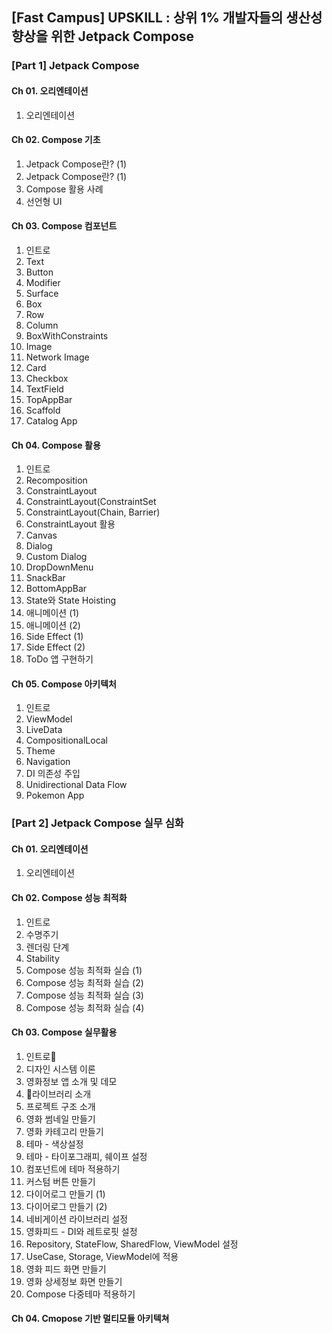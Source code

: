 ## [Fast Campus] UPSKILL : 상위 1% 개발자들의 생산성 향상을 위한 Jetpack Compose

### [Part 1] Jetpack Compose 
#### Ch 01. 오리엔테이션
01. 오리엔테이션
     
#### Ch 02. Compose 기초
01. Jetpack Compose란? (1)
02. Jetpack Compose란? (1)
03. Compose 활용 사례
04. 선언형 UI

#### Ch 03. Compose 컴포넌트
01. 인트로
02. Text
03. Button
04. Modifier
05. Surface
06. Box
07. Row
08. Column
09. BoxWithConstraints
11. Image
12. Network Image
13. Card
14. Checkbox
15. TextField
16. TopAppBar
17. Scaffold
18. Catalog App

#### Ch 04. Compose 활용
01. 인트로
02. Recomposition
03. ConstraintLayout
04. ConstraintLayout(ConstraintSet
05. ConstraintLayout(Chain, Barrier)
06. ConstraintLayout 활용
07. Canvas
08. Dialog
09. Custom Dialog
10. DropDownMenu
11. SnackBar
12. BottomAppBar
13. State와 State Hoisting
14. 애니메이션 (1)
15. 애니메이션 (2)
16. Side Effect (1)
17. Side Effect (2)
18. ToDo 앱 구현하기

#### Ch 05. Compose 아키텍처
01. 인트로
02. ViewModel
03. LiveData
04. CompositionalLocal
05. Theme
06. Navigation
07. DI 의존성 주입
08. Unidirectional Data Flow
09. Pokemon App

### [Part 2] Jetpack Compose 실무 심화
#### Ch 01. 오리엔테이션
01. 오리엔테이션

#### Ch 02. Compose 성능 최적화
01. 인트로
02. 수명주기
03. 렌더링 단계
04. Stability
05. Compose 성능 최적화 실습 (1)
06. Compose 성능 최적화 실습 (2)
07. Compose 성능 최적화 실습 (3)
08. Compose 성능 최적화 실습 (4)

#### Ch 03. Compose 실무활용
01. 인트로
02. 디자인 시스템 이론
03. 영화정보 앱 소개 및 데모
04. 라이브러리 소개
05. 프로젝트 구조 소개
06. 영화 썸네일 만들기
07. 영화 카테고리 만들기
08. 테마 - 색상설정
09. 테마 - 타이포그래피, 쉐이프 설정
10. 컴포넌트에 테마 적용하기
11. 커스텀 버튼 만들기
12. 다이어로그 만들기 (1)
13. 다이어로그 만들기 (2)
14. 네비게이션 라이브러리 설정
15. 영화피드 - DI와 레트로핏 설정
16. Repository, StateFlow, SharedFlow, ViewModel 설정
17. UseCase, Storage, ViewModel에 적용
18. 영화 피드 화면 만들기
19. 영화 상세정보 화면 만들기
20. Compose 다중테마 적용하기
    
#### Ch 04. Cmopose 기반 멀티모듈 아키텍쳐
